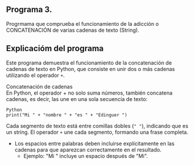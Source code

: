 ## Programa 3.
Progrmama que comprueba el funcionamiento de la adicción o CONCATENACIÓN  de varias cadenas de texto (String).

## Explicacióm del programa
Este programa demuestra el funcionamiento de la concatenación de cadenas de texto en Python, que consiste en unir dos o más cadenas utilizando el operador `+`.

Concatenación de cadenas
<br/>
En Python, el operador + no solo suma números, también concatena cadenas, es decir, las une en una sola secuencia de texto:
```
Python
print("Mi " + "nombre " + "es " + "Edinguer ")
```
Cada segmento de texto está entre comillas dobles (`" "`), indicando que es un string.
El operador `+` une cada segmento, formando una frase completa.
<br/>
- Los espacios entre palabras deben incluirse explícitamente en las cadenas para que aparezcan correctamente en el resultado.
  - Ejemplo: "Mi " incluye un espacio después de "Mi".
